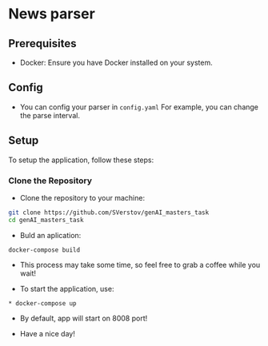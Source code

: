 # News parser

## Prerequisites

- Docker: Ensure you have Docker installed on your system.

## Config

* You can config your parser in `сonfig.yaml`
  For example, you can change the parse interval.

## Setup

To setup the application, follow these steps:

### Clone the Repository

* Clone the repository to your machine:

```bash
git clone https://github.com/SVerstov/genAI_masters_task
cd genAI_masters_task
```

* Buld an aplication:

```
docker-compose build
```

* This process may take some time, so feel free to grab a coffee while you wait!

* To start the application, use:

```
* docker-compose up
```

* By default, app will start on 8008 port!

* Have a nice day!